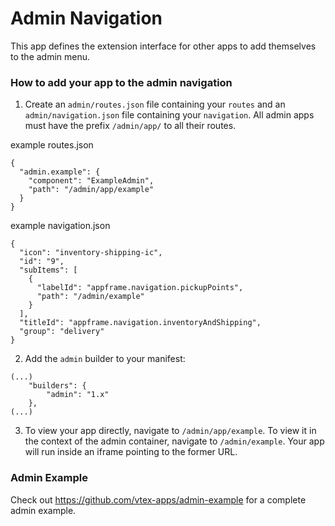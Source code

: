 # Admin Navigation

This app defines the extension interface for other apps to add themselves to the admin menu.

### How to add your app to the admin navigation

1. Create an `admin/routes.json` file containing your `routes` and an `admin/navigation.json` file containing your `navigation`.
   All admin apps must have the prefix `/admin/app/` to all their routes.

example routes.json

```
{
  "admin.example": {
    "component": "ExampleAdmin",
    "path": "/admin/app/example"
  }
}
```

example navigation.json

```
{
  "icon": "inventory-shipping-ic",
  "id": "9",
  "subItems": [
    {
      "labelId": "appframe.navigation.pickupPoints",
      "path": "/admin/example"
    }
  ],
  "titleId": "appframe.navigation.inventoryAndShipping",
  "group": "delivery"
}
```

2. Add the `admin` builder to your manifest:

```
(...)
    "builders": {
        "admin": "1.x"
    },
(...)
```

3. To view your app directly, navigate to `/admin/app/example`. To view it in the context of the admin container, navigate to `/admin/example`. Your app will run inside an iframe pointing to the former URL.

### Admin Example

Check out https://github.com/vtex-apps/admin-example for a complete admin example.
